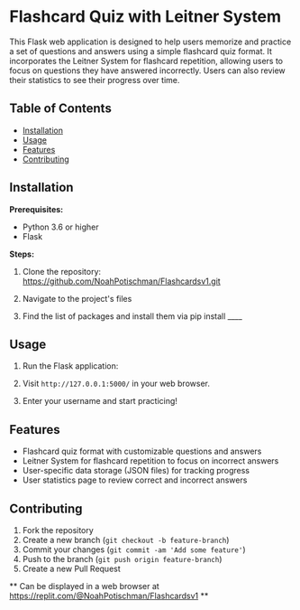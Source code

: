 # Flashcard Quiz with Leitner System

This Flask web application is designed to help users memorize and practice a set of questions and answers using a simple flashcard quiz format. It incorporates the Leitner System for flashcard repetition, allowing users to focus on questions they have answered incorrectly. Users can also review their statistics to see their progress over time.

## Table of Contents

- [Installation](#installation)
- [Usage](#usage)
- [Features](#features)
- [Contributing](#contributing)

## Installation

**Prerequisites:**
- Python 3.6 or higher
- Flask

**Steps:**

1. Clone the repository: https://github.com/NoahPotischman/Flashcardsv1.git

2. Navigate to the project's files

3. Find the list of packages and install them via pip install ____


## Usage

1. Run the Flask application:

2. Visit `http://127.0.0.1:5000/` in your web browser.

3. Enter your username and start practicing!

## Features

- Flashcard quiz format with customizable questions and answers
- Leitner System for flashcard repetition to focus on incorrect answers
- User-specific data storage (JSON files) for tracking progress
- User statistics page to review correct and incorrect answers

## Contributing

1. Fork the repository
2. Create a new branch (`git checkout -b feature-branch`)
3. Commit your changes (`git commit -am 'Add some feature'`)
4. Push to the branch (`git push origin feature-branch`)
5. Create a new Pull Request

** Can be displayed in a web browser at https://replit.com/@NoahPotischman/Flashcardsv1 **

